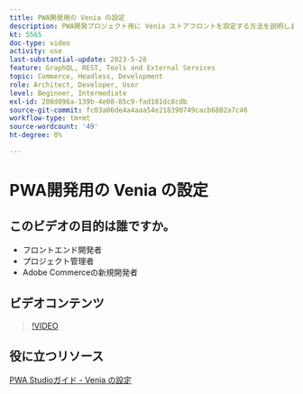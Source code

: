 ```yaml
---
title: PWA開発用の Venia の設定
description: PWA開発プロジェクト用に Venia ストアフロントを設定する方法を説明します。
kt: 5565
doc-type: video
activity: use
last-substantial-update: 2023-5-28
feature: GraphQL, REST, Tools and External Services
topic: Commerce, Headless, Development
role: Architect, Developer, User
level: Beginner, Intermediate
exl-id: 208d096a-139b-4e08-85c9-fad181dc8cdb
source-git-commit: fc03a06de4a4aaa54e218390749cacb6802a7c46
workflow-type: tm+mt
source-wordcount: '49'
ht-degree: 0%

---
```


# PWA開発用の Venia の設定

## このビデオの目的は誰ですか。

- フロントエンド開発者
- プロジェクト管理者
- Adobe Commerceの新規開発者

## ビデオコンテンツ

>[!VIDEO](https://video.tv.adobe.com/v/35785?quality=12&learn=on)

## 役に立つリソース

[PWA Studioガイド - Venia の設定](https://developer.adobe.com/commerce/pwa-studio/tutorials/setup-storefront/)
